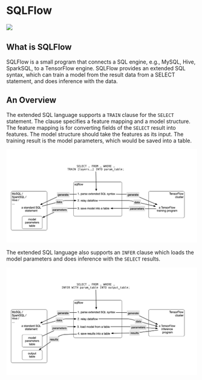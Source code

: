 # SQLFlow

![](https://travis-ci.com/wangkuiyi/sqlflow.svg?token=RA1TUtuBzgTZC3xSQF9x&branch=develop)

## What is SQLFlow

SQLFlow is a small program that connects a SQL engine, e.g., MySQL, Hive, SparkSQL, to a TensorFlow engine.  SQLFlow provides an extended SQL syntax, which can train a model from the result data from a SELECT statement, and does inference with the data.

## An Overview

The extended SQL language supports a `TRAIN` clause for the `SELECT` statement.  The clause specifies a feature mapping and a model structure.  The feature mapping is for converting fields of the `SELECT` result into features.  The model structure should take the features as its input.  The training result is the model parameters, which would be saved into a table.

![](doc/figures/select-train-process.png)

The extended SQL language also supports an `INFER` clause which loads the model parameters and does inference with the `SELECT` results.

![](doc/figures/select-inference-process.png)
